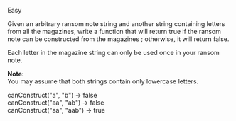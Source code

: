 Easy

Given an arbitrary ransom note string and another string containing letters from all the magazines, write a function that will return true if the ransom note can be constructed from the magazines ; otherwise, it will return false.

Each letter in the magazine string can only be used once in your ransom note.

**Note:**  
You may assume that both strings contain only lowercase letters.

canConstruct("a", "b") -> false  
canConstruct("aa", "ab") -> false  
canConstruct("aa", "aab") -> true

